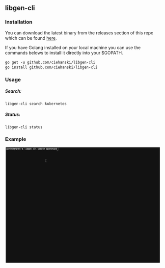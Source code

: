 ## libgen-cli

### Installation

You can download the latest binary from the releases section of this repo
which can be found [here](https://github.com/ciehanski/libgen-cli/releases).

If you have Golang installed on your local machine you can use the
commands belows to install it directly into your $GOPATH.

```
go get -u github.com/ciehanski/libgen-cli
go install github.com/ciehanski/libgen-cli
```

### Usage

##### Search:
```
libgen-cli search kubernetes
```

##### Status:
```
libgen-cli status
```

### Example

![Example](https://github.com/ciehanski/libgen-cli/blob/master/resources/libgen-cli-example.gif)


